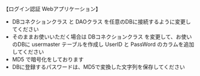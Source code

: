 【ログイン認証 Webアプリケーション】

* DBコネクションクラス と DAOクラス を任意のDBに接続するように変更してください
* そのままお使いいただく場合は DBコネクションクラス を変更して、お使いのDBに
 usermaster テーブルを作成し UserID と PassWord のカラムを追加してください
* MD5 で暗号化をしております
* DBに登録するパスワードは、MD5で変換した文字列を保存してください
